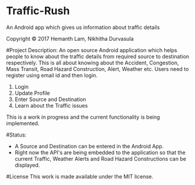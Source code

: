 # Traffic-Rush
An Android app which gives us information about traffic details 

Copyright © 2017 Hemanth Lam, Nikhitha Durvasula

#Project Description: An open source Android application which helps people to know about the traffic details from required source to destination respectively. This is all about knowing about the Accident, Congestion, Mass Transit, Road Hazard Construction, Alert, Weather etc. Users need to register using email id and then login.
1. Login
2. Update Profile
3. Enter Source and Destination
4. Learn about the Traffic issues

This is a work in progress and the current functionality is being implemented.

#Status:
- A Source and Destination can be entered in the Android App.
- Right now the API's are being embedded to the application so that the current Traffic, Weather Alerts and Road Hazard Constructions can be displayed.

#License
This work is made available under the MIT license.
